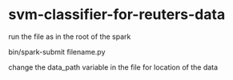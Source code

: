 # svm-classifier-for-reuters-data

run the file as in the root of the spark 

bin/spark-submit filename.py

change the data_path variable in the file for location of the data
